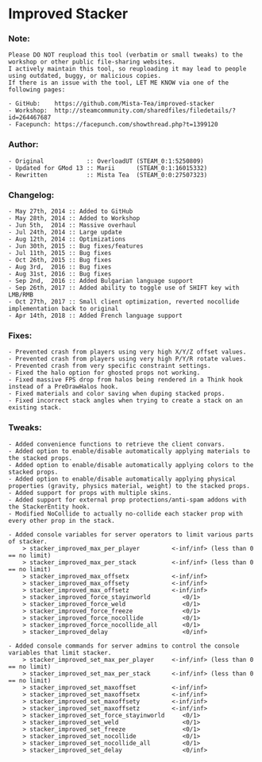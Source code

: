 # Improved Stacker

### Note:
	Please DO NOT reupload this tool (verbatim or small tweaks) to the workshop or other public file-sharing websites.
	I actively maintain this tool, so reuploading it may lead to people using outdated, buggy, or malicious copies.
	If there is an issue with the tool, LET ME KNOW via one of the following pages:
	
	- GitHub:    https://github.com/Mista-Tea/improved-stacker
	- Workshop:  http://steamcommunity.com/sharedfiles/filedetails/?id=264467687
	- Facepunch: https://facepunch.com/showthread.php?t=1399120

### Author:
	- Original            :: OverloadUT (STEAM_0:1:5250809)
	- Updated for GMod 13 :: Marii      (STEAM_0:1:16015332)
	- Rewritten           :: Mista Tea  (STEAM_0:0:27507323)
	
### Changelog:
	- May 27th, 2014 :: Added to GitHub 
	- May 28th, 2014 :: Added to Workshop 
	- Jun 5th,  2014 :: Massive overhaul 
	- Jul 24th, 2014 :: Large update 
	- Aug 12th, 2014 :: Optimizations 
	- Jun 30th, 2015 :: Bug fixes/features 
	- Jul 11th, 2015 :: Bug fixes 
	- Oct 26th, 2015 :: Bug fixes
	- Aug 3rd,  2016 :: Bug fixes
	- Aug 31st, 2016 :: Bug fixes
	- Sep 2nd,  2016 :: Added Bulgarian language support
	- Sep 26th, 2017 :: Added ability to toggle use of SHIFT key with LMB/RMB
	- Oct 27th, 2017 :: Small client optimization, reverted nocollide implementation back to original
	- Apr 14th, 2018 :: Added French language support

### Fixes:
	- Prevented crash from players using very high X/Y/Z offset values.
	- Prevented crash from players using very high P/Y/R rotate values.
	- Prevented crash from very specific constraint settings.
	- Fixed the halo option for ghosted props not working.
	- Fixed massive FPS drop from halos being rendered in a Think hook instead of a PreDrawHalos hook.
	- Fixed materials and color saving when duping stacked props.
	- Fixed incorrect stack angles when trying to create a stack on an existing stack.
	
### Tweaks:
	- Added convenience functions to retrieve the client convars.
	- Added option to enable/disable automatically applying materials to the stacked props.
	- Added option to enable/disable automatically applying colors to the stacked props.
	- Added option to enable/disable automatically applying physical properties (gravity, physics material, weight) to the stacked props.
	- Added support for props with multiple skins.
	- Added support for external prop protections/anti-spam addons with the StackerEntity hook.
	- Modified NoCollide to actually no-collide each stacker prop with every other prop in the stack.
	
	- Added console variables for server operators to limit various parts of stacker.
		> stacker_improved_max_per_player         <-inf/inf> (less than 0 == no limit)
		> stacker_improved_max_per_stack          <-inf/inf> (less than 0 == no limit)
		> stacker_improved_max_offsetx            <-inf/inf>
		> stacker_improved_max_offsety            <-inf/inf>
		> stacker_improved_max_offsetz            <-inf/inf>
		> stacker_improved_force_stayinworld         <0/1>
		> stacker_improved_force_weld                <0/1>
		> stacker_improved_force_freeze              <0/1>
		> stacker_improved_force_nocollide           <0/1>
		> stacker_improved_force_nocollide_all       <0/1>
		> stacker_improved_delay                     <0/inf>

	- Added console commands for server admins to control the console variables that limit stacker.
		> stacker_improved_set_max_per_player     <-inf/inf> (less than 0 == no limit)
		> stacker_improved_set_max_per_stack      <-inf/inf> (less than 0 == no limit)
		> stacker_improved_set_maxoffset          <-inf/inf>
		> stacker_improved_set_maxoffsetx         <-inf/inf>
		> stacker_improved_set_maxoffsety         <-inf/inf>
		> stacker_improved_set_maxoffsetz         <-inf/inf>
		> stacker_improved_set_force_stayinworld     <0/1>
		> stacker_improved_set_weld                  <0/1>
		> stacker_improved_set_freeze                <0/1>
		> stacker_improved_set_nocollide             <0/1>
		> stacker_improved_set_nocollide_all         <0/1>
		> stacker_improved_set_delay                 <0/inf>
